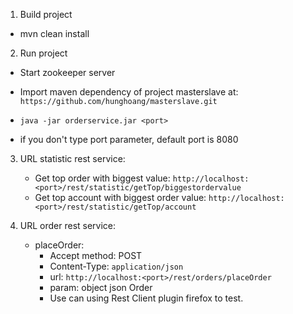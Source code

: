 1. Build project 
  * mvn clean install

2. Run project
  * Start zookeeper server
  * Import maven dependency of project masterslave at: `https://github.com/hunghoang/masterslave.git`
  * `java -jar orderservice.jar <port>`

  * if you don't type port parameter, default port is 8080

3. URL statistic rest service:
 	* Get top order with biggest value: `http://localhost:<port>/rest/statistic/getTop/biggestordervalue`
 	* Get top account with biggest order value: `http://localhost:<port>/rest/statistic/getTop/account`
 
4. URL order rest service:
 	* placeOrder: 
 		* Accept method: POST
 		* Content-Type: `application/json`
 		* url: `http://localhost:<port>/rest/orders/placeOrder`
 		* param: object json Order
 		* Use can using Rest Client plugin firefox to test.
 		
 